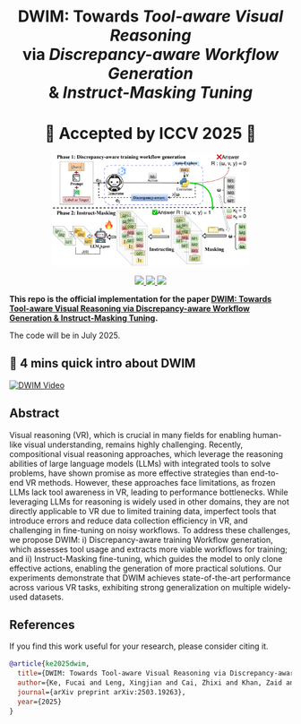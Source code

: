 
<h1 align="center">
  <strong>DWIM:</strong> Towards <em>Tool-aware Visual Reasoning</em><br>
  via <em>Discrepancy-aware Workflow Generation</em><br>
  &amp; <em>Instruct-Masking Tuning</em>
</h1>

<h1 align="center">
  🎉 Accepted by ICCV 2025 🎉
</h1>

<div align="center">
    <img src="assets/Method.svg" width="70%">
    <p></p>
</div>

<div align="center">
    <a href="https://github.com/pokerme7777/DWIM/issues">
        <img src="https://img.shields.io/github/issues/pokerme7777/DWIM?style=flat-square">
    </a>
    <a href="https://github.com/pokerme7777/DWIM/network/members">
        <img src="https://img.shields.io/github/forks/pokerme7777/DWIM?style=flat-square">
    </a>
    <a href="https://github.com/pokerme7777/DWIM/stargazers">
        <img src="https://img.shields.io/github/stars/pokerme7777/DWIM?style=flat-square">
    </a>
<!--     <a href="https://arxiv.org/abs/2502.00372">
        <img src="https://img.shields.io/badge/xxxx.svg?style=flat-square">
    </a> -->
</div>

**This repo is the official implementation for the paper [DWIM: Towards Tool-aware Visual Reasoning via Discrepancy-aware Workflow Generation & Instruct-Masking Tuning](https://arxiv.org/pdf/2503.19263).**

The code will be in July 2025.

## 🎥 4 mins quick intro about DWIM  
[![DWIM Video](https://img.youtube.com/vi/TJhJTfpAG7g/0.jpg)](https://www.youtube.com/watch?v=TJhJTfpAG7g)


## Abstract

Visual reasoning (VR), which is crucial in many fields for enabling human-like visual understanding, remains highly challenging. Recently, compositional visual reasoning approaches, which leverage the reasoning abilities of large language models (LLMs) with integrated tools to solve problems, have shown promise as more effective strategies than end-to-end VR methods. However, these approaches face limitations, as frozen LLMs lack tool awareness in VR, leading to performance bottlenecks. While leveraging LLMs for reasoning is widely used in other domains, they are not directly applicable to VR due to limited training data, imperfect tools that introduce errors and reduce data collection efficiency in VR, and challenging in fine-tuning on noisy workflows. To address these challenges, we propose DWIM: i) Discrepancy-aware training Workflow generation, which assesses tool usage and extracts more viable workflows for training; and ii) Instruct-Masking fine-tuning, which guides the model to only clone effective actions, enabling the generation of more practical solutions. Our experiments demonstrate that DWIM achieves state-of-the-art performance across various VR tasks, exhibiting strong generalization on multiple widely-used datasets.

## References
If you find this work useful for your research, please consider citing it.
```bibtex
@article{ke2025dwim,
  title={DWIM: Towards Tool-aware Visual Reasoning via Discrepancy-aware Workflow Generation \& Instruct-Masking Tuning},
  author={Ke, Fucai and Leng, Xingjian and Cai, Zhixi and Khan, Zaid and Wang, Weiqing and Haghighi, Pari Delir and Rezatofighi, Hamid and Chandraker, Manmohan and others},
  journal={arXiv preprint arXiv:2503.19263},
  year={2025}
}
```
